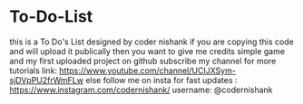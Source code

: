 # To-Do-List

this is a To Do's List designed by coder nishank if you are copying this code and will upload it publically then you want to give me credits simple game and my first uploaded project on github subscribe my channel for more tutorials link: https://www.youtube.com/channel/UCIJXSym-sjDVpPU2frWmFLw else follow me on insta for fast updates : https://www.instagram.com/codernishank/ username: @codernishank
